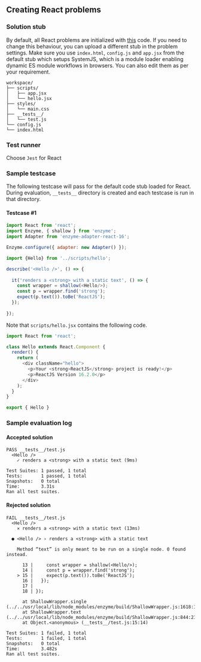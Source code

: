 ## Creating React problems

### Solution stub
By default, all React problems are initialized with [this](https://github.com/doselect/dexter-stubs/tree/master/reactjs) code. If you need to change this behaviour, you can upload a different stub in the problem settings. Make sure you use `index.html`, `config.js` and `app.jsx` from the default stub which setups SystemJS, which is a  module loader enabling dynamic ES module workflows in browsers. You can also edit them as per your requirement.

```
workspace/
├── scripts/
│   ├── app.jsx
│   └── hello.jsx
├── styles/
│   └── main.css
├── __tests__/
│   └── test.js
└── config.js
└── index.html
```

### Test runner
Choose `Jest` for React

### Sample testcase
The following testcase will pass for the default code stub loaded for React. During evaluation, `__tests__` directory is created and each testcase is run in that directory. 
#### Testcase #1
```javascript
import React from 'react';
import Enzyme, { shallow } from 'enzyme';
import Adapter from 'enzyme-adapter-react-16';

Enzyme.configure({ adapter: new Adapter() });

import {Hello} from '../scripts/hello';

describe('<Hello />', () => {
  
  it('renders a <strong> with a static text', () => {
    const wrapper = shallow(<Hello/>);
    const p = wrapper.find('strong');
    expect(p.text()).toBe('ReactJS');
  });
  
});
```

Note that `scripts/hello.jsx` contains the following code.
```javascript
import React from 'react';

class Hello extends React.Component {
  render() {
    return (
      <div className="hello">
      	<p>Your <strong>ReactJS</strong> project is ready!</p>
    	<p>ReactJS Version 16.2.0</p>
      </div>
    );
  }
}

export { Hello }
```

### Sample evaluation log
#### Accepted solution
```
PASS __tests__/test.js
  <Hello />
    ✓ renders a <strong> with a static text (9ms)

Test Suites: 1 passed, 1 total
Tests:       1 passed, 1 total
Snapshots:   0 total
Time:        3.31s
Ran all test suites.
```

#### Rejected solution
```
FAIL __tests__/test.js
  <Hello />
    ✕ renders a <strong> with a static text (13ms)

  ● <Hello /> › renders a <strong> with a static text

    Method “text” is only meant to be run on a single node. 0 found instead.

      13 |     const wrapper = shallow(<Hello/>);
      14 |     const p = wrapper.find('strong');
    > 15 |     expect(p.text()).toBe('ReactJS');
      16 |   });
      17 |   
      18 | });
      
      at ShallowWrapper.single (../../usr/local/lib/node_modules/enzyme/build/ShallowWrapper.js:1618:17)
      at ShallowWrapper.text (../../usr/local/lib/node_modules/enzyme/build/ShallowWrapper.js:844:21)
      at Object.<anonymous> (__tests__/test.js:15:14)

Test Suites: 1 failed, 1 total
Tests:       1 failed, 1 total
Snapshots:   0 total
Time:        3.482s
Ran all test suites.
```